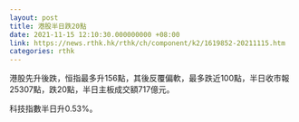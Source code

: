 ```yaml
---
layout: post
title: 港股半日跌20點
date: 2021-11-15 12:10:30.000000000 +08:00
link: https://news.rthk.hk/rthk/ch/component/k2/1619852-20211115.htm
categories: rthk
---
```


港股先升後跌，恒指最多升156點，其後反覆偏軟，最多跌近100點，半日收市報25307點，跌20點，半日主板成交額717億元。

科技指數半日升0.53%。
